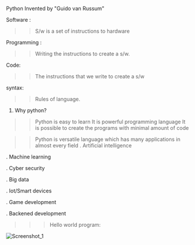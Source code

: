 Python Invented by "Guido van Russum"

Software :
 >> S/w is a set of instructions to hardware

Programming :
 >>Writing the instructions to create a s/w.

Code:
>> The instructions that we write to create a s/w

syntax:
 >> Rules of language.
1. Why python?
>> Python is easy to learn 
>> It is powerful programming language
>> It is possible to create the programs with minimal amount of code

>> Python is versatile language which has many applications in almost every field
   . Artificial intelligence
   
   . Machine learning
   
   . Cyber security 
   
   . Big data 
   
   . Iot/Smart devices 
   
   . Game development 
   
   . Backened development 
   
>>> Hello world program:
>>> 
![Screenshot_1](https://github.com/lekhanasarikonda/Python/assets/134198650/39e542fa-bf88-4e63-9242-238d6a117c95)

